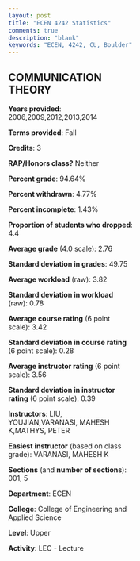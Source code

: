 ```yaml
---
layout: post
title: "ECEN 4242 Statistics"
comments: true
description: "blank"
keywords: "ECEN, 4242, CU, Boulder"
--- 
```

<head>
<script src="https://ajax.googleapis.com/ajax/libs/jquery/2.1.3/jquery.min.js"></script>
<script src="https://dl.dropboxusercontent.com/s/pc42nxpaw1ea4o9/highcharts.js?dl=0"></script>
<!-- <script src="../assets/js/highcharts.js"></script> -->
<style type="text/css">@font-face {
	font-family: "Bebas Neue";
	src: url(https://www.filehosting.org/file/details/544349/BebasNeue%20Regular.otf) format("opentype");
	}
	h1.Bebas { 
		font-family: "Bebas Neue", Verdana, Tahoma;
	}
</style>
</head>
<body>
	<div id="container" style="float: right; width: 45%; height: 88%; margin-left: 2.5%; margin-right: 2.5%;"></div>
	<script language="JavaScript">
		$(document).ready(function() {
		var chart = {type: 'column'};
		var title = {text: 'Grade Distribution'};
		var xAxis = {categories: ['A','B','C','D','F'],crosshair: true};
		var yAxis = {min: 0,title: {text: 'Percentage'}};
		var tooltip = {headerFormat: '<center><b><span style="font-size:20px">{point.key}</span></b></center>',
		               pointFormat: '<td style="padding:0"><b>{point.y:.1f}%</b></td>',
		               footerFormat: '</table>',shared: true,useHTML: true};
		var plotOptions = {column: {pointPadding: 0.0,borderWidth: 0}};  
		var credits = {enabled: false};var series= [{name: 'Percent',data: [31.33,39.76,20.48,6.02,2.41,]}];
		var json = {};
		json.chart = chart;
		json.title = title;
		json.tooltip = tooltip;
		json.xAxis = xAxis;
		json.yAxis = yAxis;  
		json.series = series;
		json.plotOptions = plotOptions;  
		json.credits = credits;
		$('#container').highcharts(json);
	});
	</script>
</body>
			   
## COMMUNICATION THEORY

**Years provided**: 2006,2009,2012,2013,2014

**Terms provided**: Fall

**Credits**: 3

**RAP/Honors class?** Neither

**Percent grade**: 94.64%

**Percent withdrawn**: 4.77%

**Percent incomplete**: 1.43%

**Proportion of students who dropped**: 4.4

**Average grade** (4.0 scale): 2.76

**Standard deviation in grades**: 49.75

**Average workload** (raw): 3.82

**Standard deviation in workload** (raw): 0.78

**Average course rating** (6 point scale): 3.42

**Standard deviation in course rating** (6 point scale): 0.28

**Average instructor rating** (6 point scale): 3.56

**Standard deviation in instructor rating** (6 point scale): 0.39

**Instructors**: LIU, YOUJIAN,VARANASI, MAHESH K,MATHYS, PETER

**Easiest instructor** (based on class grade): VARANASI, MAHESH K

**Sections** (and **number of sections**): 001, 5

**Department**: ECEN

**College**: College of Engineering and Applied Science

**Level**: Upper

**Activity**: LEC - Lecture